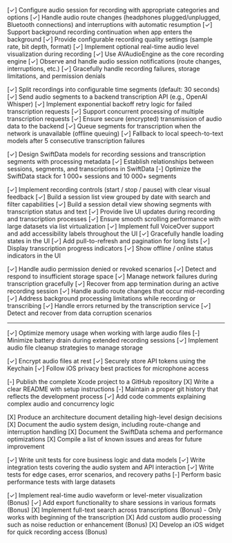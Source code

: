 [✓] Configure audio session for recording with appropriate categories and options
[✓] Handle audio route changes (headphones plugged/unplugged, Bluetooth connections) and interruptions with automatic resumption
[✓] Support background recording continuation when app enters the background
[✓] Provide configurable recording quality settings (sample rate, bit depth, format)
[✓] Implement optional real-time audio level visualization during recording
[✓] Use AVAudioEngine as the core recording engine
[✓] Observe and handle audio session notifications (route changes, interruptions, etc.)
[✓] Gracefully handle recording failures, storage limitations, and permission denials

[✓] Split recordings into configurable time segments (default: 30 seconds)
[✓] Send audio segments to a backend transcription API (e.g., OpenAI Whisper)
[✓] Implement exponential backoff retry logic for failed transcription requests
[✓] Support concurrent processing of multiple transcription requests
[✓] Ensure secure (encrypted) transmission of audio data to the backend
[✓] Queue segments for transcription when the network is unavailable (offline queuing)
[✓] Fallback to local speech-to-text models after 5 consecutive transcription failures

[✓] Design SwiftData models for recording sessions and transcription segments with processing metadata
[✓] Establish relationships between sessions, segments, and transcriptions in SwiftData
[-] Optimize the SwiftData stack for 1 000+ sessions and 10 000+ segments

[✓] Implement recording controls (start / stop / pause) with clear visual feedback
[✓] Build a session list view grouped by date with search and filter capabilities
[✓] Build a session detail view showing segments with transcription status and text
[✓] Provide live UI updates during recording and transcription processes
[✓] Ensure smooth scrolling performance with large datasets via list virtualization
[✓] Implement full VoiceOver support and add accessibility labels throughout the UI
[✓] Gracefully handle loading states in the UI
[✓] Add pull-to-refresh and pagination for long lists
[✓] Display transcription progress indicators
[✓] Show offline / online status indicators in the UI

[✓] Handle audio permission denied or revoked scenarios
[✓] Detect and respond to insufficient storage space
[✓] Manage network failures during transcription gracefully
[✓] Recover from app termination during an active recording session
[✓] Handle audio route changes that occur mid-recording
[✓] Address background processing limitations while recording or transcribing
[✓] Handle errors returned by the transcription service
[✓] Detect and recover from data corruption scenarios

---------------------------------------------------------------------

[✓] Optimize memory usage when working with large audio files
[-] Minimize battery drain during extended recording sessions
[✓] Implement audio file cleanup strategies to manage storage

[✓] Encrypt audio files at rest
[✓] Securely store API tokens using the Keychain
[✓] Follow iOS privacy best practices for microphone access

[-] Publish the complete Xcode project to a GitHub repository
[X] Write a clear README with setup instructions
[-] Maintain a proper git history that reflects the development process
[✓] Add code comments explaining complex audio and concurrency logic

[X] Produce an architecture document detailing high-level design decisions
[X] Document the audio system design, including route-change and interruption handling
[X] Document the SwiftData schema and performance optimizations
[X] Compile a list of known issues and areas for future improvement

[✓] Write unit tests for core business logic and data models
[✓] Write integration tests covering the audio system and API interaction
[✓] Write tests for edge cases, error scenarios, and recovery paths
[-] Perform basic performance tests with large datasets

[✓] Implement real-time audio waveform or level-meter visualization (Bonus)
[✓] Add export functionality to share sessions in various formats (Bonus)
[X] Implement full-text search across transcriptions (Bonus)
    - Only works with beginning of the transcription
[X] Add custom audio processing such as noise reduction or enhancement (Bonus)
[X] Develop an iOS widget for quick recording access (Bonus) 